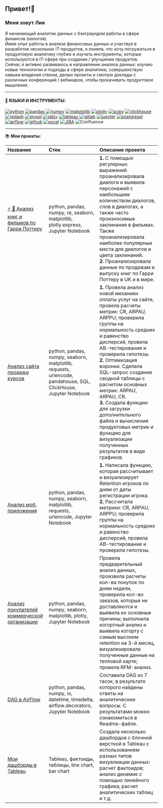## Привет!🖖
### Меня зовут Лия

Я начинающий аналитик данных с бэкграундом работы в сфере финансов (налогов). <br/> 
Имея опыт работы в анализе финансовых данных и участвуя в разработке нескольких IT-продуктов, я поняла, что хочу погружаться в продуктовую аналитику глубже и изучать инструменты, которые используются в IT-сфере при создании / улучшении продуктов. <br/> 
Сейчас я активно развиваюсь в направлении анализа данных: изучаю новые технологии и подходы в сфере аналитики, совершенствую навыки владения стеком, делаю проекты и смотрю доклады с различных конференций / вебинаров, чтобы прокачивать продуктовое мышление. 

--- 

#### 🦾 ЯЗЫКИ И ИНСТРУМЕНТЫ:
[![python](https://camo.githubusercontent.com/8e7ef4279b0f77e9cd7b27d90eb02b4a654e13f75e31ca141771c93aadb2f077/68747470733a2f2f696d672e736869656c64732e696f2f62616467652f707974686f6e2d77686974653f6c6f676f3d707974686f6e267374796c653d666f722d7468652d6261646765)](https://www.python.org/)
[![pandas](https://camo.githubusercontent.com/c0a79732fc6fddc428bbe83cdf5d7764f12d5eb9b4bb5acaa2ee15a450d27388/68747470733a2f2f696d672e736869656c64732e696f2f62616467652f70616e6461732d77686974653f6c6f676f3d70616e646173266c6f676f436f6c6f723d626c7565267374796c653d666f722d7468652d6261646765)](https://pandas.pydata.org/docs/reference/index.html)
[![numpy](https://camo.githubusercontent.com/6bdac73b193c943b115366e240cc0b02bef003fd50e57e0b0bac65646d54fa4b/68747470733a2f2f696d672e736869656c64732e696f2f62616467652f6e756d70792d77686974653f6c6f676f3d6e756d7079266c6f676f436f6c6f723d626c7565267374796c653d666f722d7468652d6261646765)](https://numpy.org/doc/stable/reference/index.html)
[![matplotlib](https://camo.githubusercontent.com/86e9def5b8ea4baaf6edc890845202c380fe5c19403fd0f3e91a14d5dbf71039/68747470733a2f2f696d672e736869656c64732e696f2f62616467652f4d6174706c6f746c69622d2532336666666666662e7376673f7374796c653d666f722d7468652d6261646765266c6f676f3d4d6174706c6f746c6962266c6f676f436f6c6f723d626c61636b)](https://matplotlib.org/)
[![plotly](https://camo.githubusercontent.com/c8238a2e2f10b02b410d8f489fd450dc7f99c0304bd6ab09ee2582714902ebc1/68747470733a2f2f696d672e736869656c64732e696f2f62616467652f706c6f746c792d77686974653f6c6f676f3d706c6f746c79266c6f676f436f6c6f723d626c7565267374796c653d666f722d7468652d6261646765)](https://plotly.com/python/)
[![scipy](https://camo.githubusercontent.com/f0473ed81ad5ffe0220070ec599a3e9418d9e8f3fdb51c31f79d1c3f462b0ae5/68747470733a2f2f696d672e736869656c64732e696f2f62616467652f53636970792d77686974653f6c6f676f3d5363697079266c6f676f436f6c6f723d626c61636b267374796c653d666f722d7468652d6261646765)](https://docs.scipy.org/doc/scipy/reference/index.html)
[![clickhouse](https://camo.githubusercontent.com/2ed62ad2ff9c387d16d66de27dafd68c9ba623814d2f08e3b6645c829007ef03/68747470733a2f2f696d672e736869656c64732e696f2f62616467652f436c69636b686f7573652d77686974653f6c6f676f3d436c69636b686f757365267374796c653d666f722d7468652d6261646765)](https://clickhouse.com/docs/ru)
[![redash](https://camo.githubusercontent.com/6da5a75670fc7be40cba6c2b0a8ef7bc5b24eab302f8b03784e24d39fcabdb6a/68747470733a2f2f696d672e736869656c64732e696f2f62616467652f7265646173682d77686974653f6c6f676f3d726564617368266c6f676f436f6c6f723d626c61636b267374796c653d666f722d7468652d6261646765)](https://redash.io/product/)
[![mysql](https://camo.githubusercontent.com/f6e07d70690b82fbb2f36997d502d1a18ea3eee5af23527e1d684d69dc721711/68747470733a2f2f696d672e736869656c64732e696f2f62616467652f6d7953514c2d77686974653f6c6f676f3d6d7953514c2673267374796c653d666f722d7468652d6261646765)](https://www.mysql.com/)
[![tabix](https://camo.githubusercontent.com/728ddedafb5ba026f76ec69bdf7748e01fa58ed21570a63bdd7a60b1422fa728/68747470733a2f2f696d672e736869656c64732e696f2f62616467652f74616269782d77686974653f7374796c653d666f722d7468652d6261646765266c6f676f3d7461626978)](https://tabix.io/)
[![tableau](https://camo.githubusercontent.com/104718c10f89478d6f1b7093e75b25c384ddd12280dd7ccbc3a606a2d207c411/68747470733a2f2f696d672e736869656c64732e696f2f62616467652f5461626c6561752d77686974653f6c6f676f3d5461626c6561752673266c6f676f436f6c6f723d79656c6c6f77267374796c653d666f722d7468652d6261646765)](https://public.tableau.com/app/profile/natalia.shishkova/vizzes)
[![gitlab](https://camo.githubusercontent.com/b4edf6def691b38628f127d96d3a835f9d0ff6db3409c144cfe70d94325da9d5/68747470733a2f2f696d672e736869656c64732e696f2f62616467652f6769746c61622d77686974653f6c6f676f3d6769746c6162266c6f676f436f6c6f723d626c61636b267374796c653d666f722d7468652d6261646765)](https://about.gitlab.com/)
[![jupyter](https://camo.githubusercontent.com/04a25ffa67d818039bb4b4e3cf2741f177e0dba196ce03fa2e821176b9556eee/68747470733a2f2f696d672e736869656c64732e696f2f62616467652f4a7570797465725f6e6f7465626f6f6b2d77686974653f6c6f676f3d4a757079746572267374796c653d666f722d7468652d6261646765)](https://jupyter.org/)
[![postgresql](https://camo.githubusercontent.com/21989393dad5c52c4a50c451c0108d5ea48b8d843c74ca206f9734c4aafc1fbf/68747470733a2f2f696d672e736869656c64732e696f2f62616467652f506f737467726553514c2d77686974653f6c6f676f3d506f737467726553514c2673267374796c653d666f722d7468652d6261646765)](https://www.postgresql.org/)
[![airflow](https://camo.githubusercontent.com/c7e50ebf016788535cff4715ba37a6a59ce385fc9802bd78947b24e257961df7/68747470733a2f2f696d672e736869656c64732e696f2f62616467652f414952464c4f572d4646464646463f7374796c653d666f722d7468652d6261646765266c6f676f3d617061636865616972666c6f77266c6f676f436f6c6f723d303137434545)](https://airflow.apache.org/)
[![github](https://camo.githubusercontent.com/389317b991a7d3b00d6be4b08a6b2deb48bfdb5d5805e5fde5868d71c83808b7/68747470733a2f2f696d672e736869656c64732e696f2f62616467652f6769746875622d77686974653f6c6f676f3d676974687562266c6f676f436f6c6f723d626c61636b267374796c653d666f722d7468652d6261646765)](https://github.com/)
[![excel](https://camo.githubusercontent.com/cb9b184c20a436cf66e22f9b0353cd4e3b0a75cc66a51f1100b1a62858930a07/68747470733a2f2f696d672e736869656c64732e696f2f62616467652f657863656c2d77686974653f6c6f676f3d457863656c266c6f676f436f6c6f723d626c61636b267374796c653d666f722d7468652d6261646765)](https://www.microsoft.com/ru-ru/microsoft-365/excel?market=ru)
[![JIRA](https://img.shields.io/badge/Jira-0052CC?style=for-the-badge&logo=Jira&logoColor=white)](https://www.atlassian.com/software/jira)
![Confluence](https://img.shields.io/badge/confluence-%23172BF4.svg?style=for-the-badge&logo=confluence&logoColor=white)


---

:books: **Мои проекты:**

| Название     | Стек  | Описание проекта
:----|:-----------|:------
|[⚡ 🧙 Анализ книг и фильмов по Гарри Поттеру](https://github.com/burlakaliya/harry_potter)| python, pandas, numpy, re, seaborn, matplotlib, plotly.express, Jupyter Notebook | **1.** С помощью регулярных выражений проанализировала диалоги и выявила: персонажей с наибольшим количеством диалогов, слов в диалогах, а также часто произносимые заклинания в фильмах. Также проанализировала наиболее популярные места для диалогов и цвета заклинаний. <br> **2.** Проанализировала данные по продажам и выпуску книг по Гарри Поттеру в UK и в мире.  
|[Анализ сайта продажи курсов](https://github.com/burlakaliya/sql_ab)| python, pandas, numpy, seaborn, matplotlib, requests, urlencode, pandahouse, SQL, ClickHouse, Jupyter Notebook | **1.** Провела анализ новой механики оплаты услуг на сайте, провела расчеты метрик: CR, ARPAU, ARPPU; проверила группы на нормальность средних и равенство дисперсий, провела АВ-тестирование и проверила гипотезы. <br> **2.** Оптимизация воронки. Сделала SQL-запрос создания сводной таблицы с расчетом основных метрик: ARPAU, ARPAU, CR. <br> **3.** Создала функцию для загрузки дополнительного файла и вычисления продуктовых метрик и функцию для визуализации полученных результатов в виде графиков.
|[Анализ моб. приложения](https://github.com/burlakaliya/mob_game)|python, pandas, numpy, seaborn, matplotlib, requests, urlencode, Jupyter Notebook | **1.** Написала функцию, которая рассчитывает и визуализирует Retention игроков по дням от даты регистрации игрока. <br> **2.** Рассчитала метрики: CR, ARPАU, ARPPU; проверила группы на нормальность средних и равенство дисперсий, провела АВ-тестирование и проверила гипотезы.
|[Анализ покупателей коммерческой организации](https://github.com/burlakaliya/ecomm) |python, pandas, numpy, seaborn, matplotlib, plotly, Jupyter Notebook | Провела предварительный анализ данных, произвела расчеты кол-ва покупок по дням недели, проверила кол-во заказов, которые не доставляются и выявила их основные причины; выполнила когортный анализ и выявила когорту с самым высоким retention на 3-й месяц, визуализировала полученные данные на тепловой карте; провела RFM-анализ.
|[DAG в AirFlow](https://github.com/burlakaliya/Airflow) |python, pandas, numpy, io, datetime, timedelta, airflow.decorators, Jupyter Notebook | Cоставила DAG из 7 тасок, в результате которого найдены ответы на аналитические вопросы. С результатами можно ознакомиться в Readme-файле. 
|[Мои дашборды в Tableau](https://public.tableau.com/app/profile/liya.burlaka/vizzes)| Tableau, фактоиды, таблицы, line chart, bar chart | Создала несколько дашбордов с блочной версткой в Tableau с использованием разных типов визуалиации данных: расчет фактоидов; анализ динамик с помощью линейного графика; расчет аналитических таблиц и т.д.
